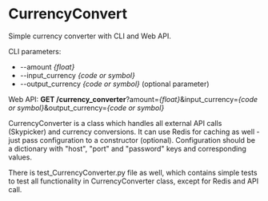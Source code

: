 # CurrencyConvert
Simple currency converter with CLI and Web API.

CLI parameters:
* --amount *{float}*    
* --input_currency *{code or symbol}*
* --output_currency *{code or symbol}*  (optional parameter)

Web API:
    **GET /currency_converter**?amount=*{float}*&input_currency=*{code or symbol}*&output_currency=*{code or symbol}*

CurrencyConverter is a class which handles all external API calls (Skypicker) and currency conversions. It can use Redis for caching as well - just pass configuration to a constructor (optional).
Configuration should be a dictionary with "host", "port" and "password" keys and corresponding values.

There is test_CurrencyConverter.py file as well, which contains simple tests to test all functionality in CurrencyConverter class, except for Redis and API call.
